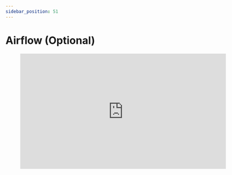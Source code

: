 ```yaml
---
sidebar_position: 51
---
```


# Airflow (Optional)

<div style={{textAlign: 'center'}}>

<figure class="video-container">
    <iframe width="560" height="315" src="https://www.youtube.com/embed/YWtfU0MQZ_4" title="YouTube video player" frameborder="0" allow="accelerometer; autoplay; clipboard-write; encrypted-media; gyroscope; picture-in-picture" allowfullscreen></iframe>
</figure>

</div>
